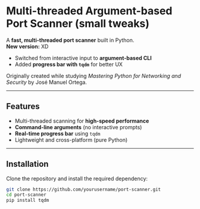 # Multi-threaded Argument-based Port Scanner (small tweaks)

A **fast, multi-threaded port scanner** built in Python.  
**New version:** XD  
- Switched from interactive input to **argument-based CLI**  
- Added **progress bar with `tqdm`** for better UX  

Originally created while studying *Mastering Python for Networking and Security* by José Manuel Ortega.

---

## Features
- Multi-threaded scanning for **high-speed performance**
- **Command-line arguments** (no interactive prompts)
- **Real-time progress bar** using `tqdm`
- Lightweight and cross-platform (pure Python)

---

## Installation
Clone the repository and install the required dependency:
```bash
git clone https://github.com/yourusername/port-scanner.git
cd port-scanner
pip install tqdm
```
